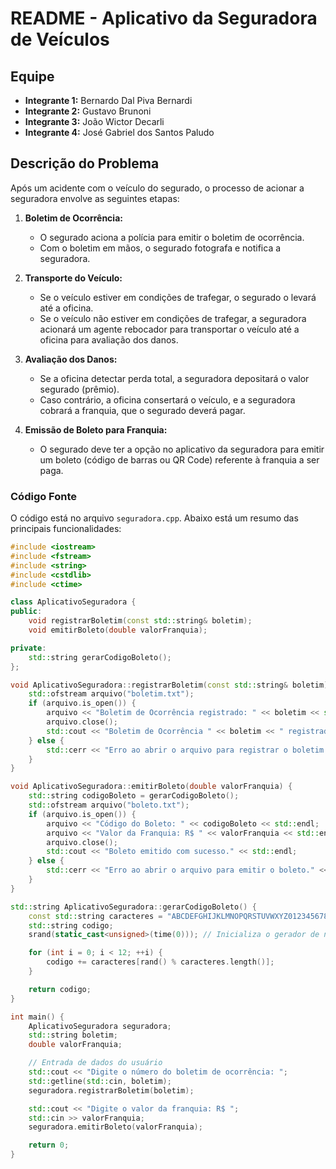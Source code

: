 # README - Aplicativo da Seguradora de Veículos

## Equipe

- **Integrante 1:** Bernardo Dal Piva Bernardi
- **Integrante 2:** Gustavo Brunoni
- **Integrante 3:** João Wictor Decarli
- **Integrante 4:** José Gabriel dos Santos Paludo

## Descrição do Problema

Após um acidente com o veículo do segurado, o processo de acionar a seguradora envolve as seguintes etapas:

1. **Boletim de Ocorrência:**
   - O segurado aciona a polícia para emitir o boletim de ocorrência.
   - Com o boletim em mãos, o segurado fotografa e notifica a seguradora.

2. **Transporte do Veículo:**
   - Se o veículo estiver em condições de trafegar, o segurado o levará até a oficina.
   - Se o veículo não estiver em condições de trafegar, a seguradora acionará um agente rebocador para transportar o veículo até a oficina para avaliação dos danos.

3. **Avaliação dos Danos:**
   - Se a oficina detectar perda total, a seguradora depositará o valor segurado (prêmio).
   - Caso contrário, a oficina consertará o veículo, e a seguradora cobrará a franquia, que o segurado deverá pagar.

4. **Emissão de Boleto para Franquia:**
   - O segurado deve ter a opção no aplicativo da seguradora para emitir um boleto (código de barras ou QR Code) referente à franquia a ser paga.

### Código Fonte

O código está no arquivo `seguradora.cpp`. Abaixo está um resumo das principais funcionalidades:

```cpp
#include <iostream>
#include <fstream>
#include <string>
#include <cstdlib>
#include <ctime>

class AplicativoSeguradora {
public:
    void registrarBoletim(const std::string& boletim);
    void emitirBoleto(double valorFranquia);

private:
    std::string gerarCodigoBoleto();
};

void AplicativoSeguradora::registrarBoletim(const std::string& boletim) {
    std::ofstream arquivo("boletim.txt");
    if (arquivo.is_open()) {
        arquivo << "Boletim de Ocorrência registrado: " << boletim << std::endl;
        arquivo.close();
        std::cout << "Boletim de Ocorrência " << boletim << " registrado com sucesso." << std::endl;
    } else {
        std::cerr << "Erro ao abrir o arquivo para registrar o boletim." << std::endl;
    }
}

void AplicativoSeguradora::emitirBoleto(double valorFranquia) {
    std::string codigoBoleto = gerarCodigoBoleto();
    std::ofstream arquivo("boleto.txt");
    if (arquivo.is_open()) {
        arquivo << "Código do Boleto: " << codigoBoleto << std::endl;
        arquivo << "Valor da Franquia: R$ " << valorFranquia << std::endl;
        arquivo.close();
        std::cout << "Boleto emitido com sucesso." << std::endl;
    } else {
        std::cerr << "Erro ao abrir o arquivo para emitir o boleto." << std::endl;
    }
}

std::string AplicativoSeguradora::gerarCodigoBoleto() {
    const std::string caracteres = "ABCDEFGHIJKLMNOPQRSTUVWXYZ0123456789";
    std::string codigo;
    srand(static_cast<unsigned>(time(0))); // Inicializa o gerador de números aleatórios

    for (int i = 0; i < 12; ++i) {
        codigo += caracteres[rand() % caracteres.length()];
    }

    return codigo;
}

int main() {
    AplicativoSeguradora seguradora;
    std::string boletim;
    double valorFranquia;

    // Entrada de dados do usuário
    std::cout << "Digite o número do boletim de ocorrência: ";
    std::getline(std::cin, boletim);
    seguradora.registrarBoletim(boletim);

    std::cout << "Digite o valor da franquia: R$ ";
    std::cin >> valorFranquia;
    seguradora.emitirBoleto(valorFranquia);

    return 0;
}
